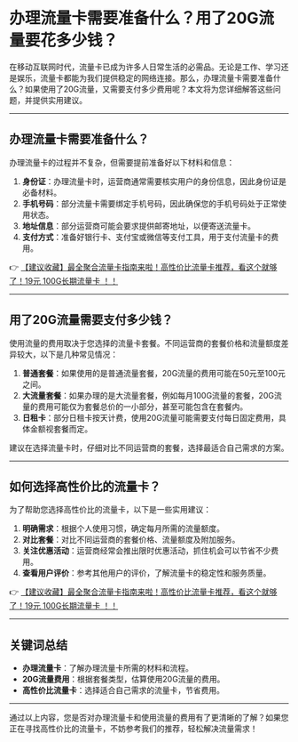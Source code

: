 # 办理流量卡需要准备什么？用了20G流量要花多少钱？

在移动互联网时代，流量卡已成为许多人日常生活的必需品。无论是工作、学习还是娱乐，流量卡都能为我们提供稳定的网络连接。那么，办理流量卡需要准备什么？如果使用了20G流量，又需要支付多少费用呢？本文将为您详细解答这些问题，并提供实用建议。

---

## 办理流量卡需要准备什么？

办理流量卡的过程并不复杂，但需要提前准备好以下材料和信息：

1. **身份证**：办理流量卡时，运营商通常需要核实用户的身份信息，因此身份证是必备材料。
2. **手机号码**：部分流量卡需要绑定手机号码，因此确保您的手机号码处于正常使用状态。
3. **地址信息**：部分运营商可能会要求提供邮寄地址，以便寄送流量卡。
4. **支付方式**：准备好银行卡、支付宝或微信等支付工具，用于支付流量卡的费用。

👉 [【建议收藏】最全聚合流量卡指南来啦！高性价比流量卡推荐，看这个就够了！19元 100G长期流量卡 ！！](https://bit.ly/Liuliangka)

---

## 用了20G流量需要支付多少钱？

使用流量的费用取决于您选择的流量卡套餐。不同运营商的套餐价格和流量额度差异较大，以下是几种常见情况：

1. **普通套餐**：如果使用的是普通流量套餐，20G流量的费用可能在50元至100元之间。
2. **大流量套餐**：如果办理的是大流量套餐，例如每月100G流量的套餐，20G流量的费用可能仅为套餐总价的一小部分，甚至可能包含在套餐内。
3. **日租卡**：部分日租卡按天计费，使用20G流量可能需要支付每日固定费用，具体金额视套餐而定。

建议在选择流量卡时，仔细对比不同运营商的套餐，选择最适合自己需求的方案。

---

## 如何选择高性价比的流量卡？

为了帮助您选择高性价比的流量卡，以下是一些实用建议：

1. **明确需求**：根据个人使用习惯，确定每月所需的流量额度。
2. **对比套餐**：对比不同运营商的套餐价格、流量额度及附加服务。
3. **关注优惠活动**：运营商经常会推出限时优惠活动，抓住机会可以节省不少费用。
4. **查看用户评价**：参考其他用户的评价，了解流量卡的稳定性和服务质量。

👉 [【建议收藏】最全聚合流量卡指南来啦！高性价比流量卡推荐，看这个就够了！19元 100G长期流量卡 ！！](https://bit.ly/Liuliangka)

---

## 关键词总结

- **办理流量卡**：了解办理流量卡所需的材料和流程。
- **20G流量费用**：根据套餐类型，估算使用20G流量的费用。
- **高性价比流量卡**：选择适合自己需求的流量卡，节省费用。

---

通过以上内容，您是否对办理流量卡和使用流量的费用有了更清晰的了解？如果您正在寻找高性价比的流量卡，不妨参考我们的推荐，轻松解决流量需求！